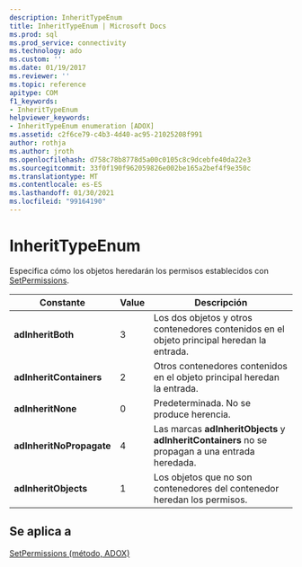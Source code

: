 ```yaml
---
description: InheritTypeEnum
title: InheritTypeEnum | Microsoft Docs
ms.prod: sql
ms.prod_service: connectivity
ms.technology: ado
ms.custom: ''
ms.date: 01/19/2017
ms.reviewer: ''
ms.topic: reference
apitype: COM
f1_keywords:
- InheritTypeEnum
helpviewer_keywords:
- InheritTypeEnum enumeration [ADOX]
ms.assetid: c2f6ce79-c4b3-4d40-ac95-21025208f991
author: rothja
ms.author: jroth
ms.openlocfilehash: d758c78b8778d5a00c0105c8c9dcebfe40da22e3
ms.sourcegitcommit: 33f0f190f962059826e002be165a2bef4f9e350c
ms.translationtype: MT
ms.contentlocale: es-ES
ms.lasthandoff: 01/30/2021
ms.locfileid: "99164190"
---
```

# <a name="inherittypeenum"></a>InheritTypeEnum
Especifica cómo los objetos heredarán los permisos establecidos con [SetPermissions](./setpermissions-method-adox.md).  
  
|Constante|Value|Descripción|  
|--------------|-----------|-----------------|  
|**adInheritBoth**|3|Los dos objetos y otros contenedores contenidos en el objeto principal heredan la entrada.|  
|**adInheritContainers**|2|Otros contenedores contenidos en el objeto principal heredan la entrada.|  
|**adInheritNone**|0|Predeterminada. No se produce herencia.|  
|**adInheritNoPropagate**|4|Las marcas **adInheritObjects** y **adInheritContainers** no se propagan a una entrada heredada.|  
|**adInheritObjects**|1|Los objetos que no son contenedores del contenedor heredan los permisos.|  
  
## <a name="applies-to"></a>Se aplica a  
 [SetPermissions (método, ADOX)](./setpermissions-method-adox.md)